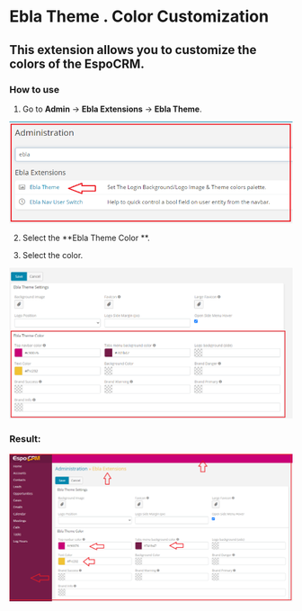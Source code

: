 # Ebla Theme . Color Customization

## This extension allows you to customize the colors of the **EspoCRM**.

### How to use

1. Go to **Admin** -> **Ebla Extensions** -> **Ebla Theme**.

![Ebla Theme](../../../_static/images/extensions/ebla-theme/background-image/background-ebla-theme.png)

2. Select the **Ebla Theme Color **.
 
3. Select the color.

![Ebla Theme](../../../_static/images/extensions/ebla-theme/color-customization/color-customization.png)

### Result:

![Ebla Theme](../../../_static/images/extensions/ebla-theme/color-customization/color-customization-res.png)
